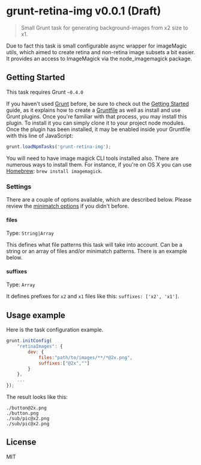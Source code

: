 # grunt-retina-img v0.0.1 (Draft)

> Small Grunt task for generating background-images from x2 size to x1.

Due to fact this task is small configurable async wrapper for imageMagic utils, which aimed to create retina and non-retina image subsets a bit easier. It provides an access to ImageMagick via the node_imagemagick package.

## Getting Started
This task requires Grunt `~0.4.0`

If you haven't used [Grunt](http://gruntjs.com/) before, be sure to check out the [Getting Started](http://gruntjs.com/getting-started) guide, as it explains how to create a [Gruntfile](http://gruntjs.com/sample-gruntfile) as well as install and use Grunt plugins. Once you're familiar with that process, you may install this plugin. To install it you can simply clone it to your project node modules. 
Once the plugin has been installed, it may be enabled inside your Gruntfile with this line of JavaScript:

```js
grunt.loadNpmTasks('grunt-retina-img');
```

You will need to have image magick CLI tools installed also. There are numerous ways to install them. For instance, if you're on OS X you can use [Homebrew](http://mxcl.github.com/homebrew/): `brew install imagemagick`.

### Settings

There are a couple of options available, which are described below. Please review the [minimatch options](https://github.com/isaacs/minimatch#options) if you didn't before.

#### files
Type: `String|Array`

This defines what file patterns this task will take into account. Can be a string or an array of files and/or minimatch patterns.
There is an example below.

#### suffixes
Type: `Array`

It defines prefixes for `x2` and `x1` files like this: `suffixes: ['x2', 'x1']`.

## Usage example

Here is the task configuration example.

```javascript
grunt.initConfig(
    "retinaImages": {
        dev: {
            files:"path/to/images/**/*@2x.png",
            suffixes:["@2x",""]
        }
    },
    ...
});
```

The result looks like this:

```
./button@2x.png
./button.png
./sub/pic@x2.png
./sub/pic@x2.png
```

## License

MIT

